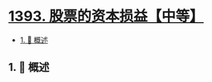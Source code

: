 # [1393. 股票的资本损益【中等】](https://github.com/Tdahuyou/TNotes.leetcode/tree/main/notes/1393.%20%E8%82%A1%E7%A5%A8%E7%9A%84%E8%B5%84%E6%9C%AC%E6%8D%9F%E7%9B%8A%E3%80%90%E4%B8%AD%E7%AD%89%E3%80%91)

<!-- region:toc -->

- [1. 📝 概述](#1--概述)

<!-- endregion:toc -->

## 1. 📝 概述
